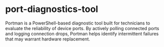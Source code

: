 # port-diagnostics-tool
Portman is a PowerShell-based diagnostic tool built for technicians to evaluate the reliability of device ports. By actively polling connected ports and logging connection drops, Portman helps identify intermittent failures that may warrant hardware replacement.
